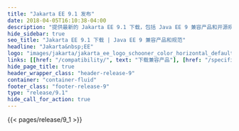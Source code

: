 ```yaml
---
title: "Jakarta EE 9.1 发布"
date: 2018-04-05T16:10:38-04:00
description: "提供最新的 Jakarta EE 9.1 下载，包括 Java EE 9 兼容产品和开源规范，现代化你的企业应用."
hide_sidebar: true
seo_title: "Jakarta EE 9.1 下载 | Java EE 9 兼容产品和规范"
headline: "Jakarta&nbsp;EE"
logo: "images/jakarta/jakarta_ee_logo_schooner_color_horizontal_default.png"
links: [[href: "/compatibility/", text: "下载兼容产品"], [href: "/specifications/", text: "规范"]]
hide_page_title: true
header_wrapper_class: "header-release-9"
container: "container-fluid"
footer_class: "footer-release-9"
type: "release/9.1"
hide_call_for_action: true
---
```


{{< pages/release/9_1 >}}